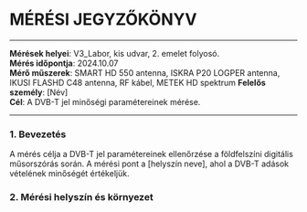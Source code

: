 # MÉRÉSI JEGYZŐKÖNYV

---

**Mérések helyei**: V3_Labor, kis udvar, 2. emelet folyosó.  
**Mérés időpontja**: 2024.10.07    
**Mérő műszerek**: SMART HD 550 antenna, ISKRA P20 LOGPER antenna, IKUSI FLASHD C48 antenna, RF kábel, METEK HD spektrum
**Felelős személy**: [Név]  
**Cél**: A DVB-T jel minőségi paramétereinek mérése.

---

### 1. **Bevezetés**

A mérés célja a DVB-T jel paramétereinek ellenőrzése a földfelszíni digitális műsorszórás során. A mérési pont a [helyszín neve], ahol a DVB-T adások vételének minőségét értékeljük.

### 2. **Mérési helyszín és környezet**
